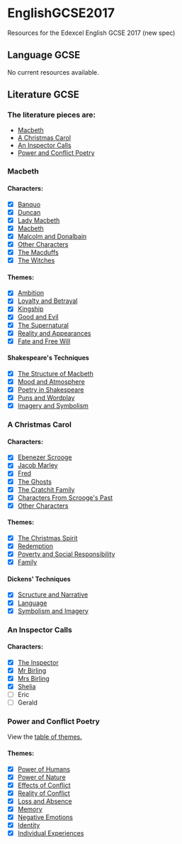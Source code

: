 # EnglishGCSE2017
Resources for the Edexcel English GCSE 2017 (new spec)

## Language GCSE
No current resources available.

## Literature GCSE
### The literature pieces are:
- [Macbeth](#Macbeth)
- [A Christmas Carol](#a-christmas-carol)
- [An Inspector Calls](#an-inspector-calls)
- [Power and Conflict Poetry](#power-and-conflict-poetry)

### Macbeth
#### Characters:
- [x] [Banquo](https://github.com/shnupta/EnglishGCSE2017/blob/master/Literature/Macbeth/Characters/Banquo.md)
- [x] [Duncan](https://github.com/shnupta/EnglishGCSE2017/blob/master/Literature/Macbeth/Characters/Duncan.md)
- [x] [Lady Macbeth](https://github.com/shnupta/EnglishGCSE2017/blob/master/Literature/Macbeth/Characters/Lady%20Macbeth.md)
- [x] [Macbeth](https://github.com/shnupta/EnglishGCSE2017/blob/master/Literature/Macbeth/Characters/Macbeth.md)
- [x] [Malcolm and Donalbain](https://github.com/shnupta/EnglishGCSE2017/blob/master/Literature/Macbeth/Characters/Malcolm%20and%20Donalbain.md)
- [x] [Other Characters](https://github.com/shnupta/EnglishGCSE2017/blob/master/Literature/Macbeth/Characters/Other%20Characters.md)
- [x] [The Macduffs](https://github.com/shnupta/EnglishGCSE2017/blob/master/Literature/Macbeth/Characters/The%20Macduffs.md)
- [x] [The Witches](https://github.com/shnupta/EnglishGCSE2017/blob/master/Literature/Macbeth/Characters/The%20Witches.md)

#### Themes:
- [x] [Ambition](https://github.com/shnupta/EnglishGCSE2017/blob/master/Literature/Macbeth/Themes/Ambition.md)
- [x] [Loyalty and Betrayal](https://github.com/shnupta/EnglishGCSE2017/blob/master/Literature/Macbeth/Themes/Loyalty%20and%20Betrayal.md)
- [x] [Kingship](https://github.com/shnupta/EnglishGCSE2017/blob/master/Literature/Macbeth/Themes/Kingship.md)
- [x] [Good and Evil](https://github.com/shnupta/EnglishGCSE2017/blob/master/Literature/Macbeth/Themes/Good%20and%20Evil.md)
- [x] [The Supernatural](https://github.com/shnupta/EnglishGCSE2017/blob/master/Literature/Macbeth/Themes/The%20Supernatural.md)
- [x] [Reality and Appearances](https://github.com/shnupta/EnglishGCSE2017/blob/master/Literature/Macbeth/Themes/Reality%20and%20Appearances.md)
- [x] [Fate and Free Will](https://github.com/shnupta/EnglishGCSE2017/blob/master/Literature/Macbeth/Themes/Fate%20and%20Free%20Will.md)

#### Shakespeare's Techniques
- [x] [The Structure of Macbeth](https://github.com/shnupta/EnglishGCSE2017/blob/master/Literature/Macbeth/Shakepeare-s%20Techniques/The%20Structure%20of%20Macbeth.md)
- [x] [Mood and Atmosphere](https://github.com/shnupta/EnglishGCSE2017/blob/master/Literature/Macbeth/Shakepeare-s%20Techniques/Mood%20and%20Atmosphere.md)
- [x] [Poetry in Shakespeare](https://github.com/shnupta/EnglishGCSE2017/blob/master/Literature/Macbeth/Shakepeare-s%20Techniques/Poetry%20in%20Shakespeare.md)
- [x] [Puns and Wordplay](https://github.com/shnupta/EnglishGCSE2017/blob/master/Literature/Macbeth/Shakepeare-s%20Techniques/Puns%20and%20Wordplay.md)
- [x] [Imagery and Symbolism](https://github.com/shnupta/EnglishGCSE2017/blob/master/Literature/Macbeth/Shakepeare-s%20Techniques/Imagery%20and%20Symbolism.md)

### A Christmas Carol
#### Characters:
- [x] [Ebenezer Scrooge](https://github.com/shnupta/EnglishGCSE2017/blob/master/Literature/A%20Christmas%20Carol/Characters/Ebenezer%20Scrooge.md)
- [x] [Jacob Marley](https://github.com/shnupta/EnglishGCSE2017/blob/master/Literature/A%20Christmas%20Carol/Characters/Jacob%20Marley.md)
- [x] [Fred](https://github.com/shnupta/EnglishGCSE2017/blob/master/Literature/A%20Christmas%20Carol/Characters/Fred.md)
- [x] [The Ghosts](https://github.com/shnupta/EnglishGCSE2017/blob/master/Literature/A%20Christmas%20Carol/Characters/The%20Ghosts.md)
- [x] [The Cratchit Family](https://github.com/shnupta/EnglishGCSE2017/blob/master/Literature/A%20Christmas%20Carol/Characters/The%20Cratchit%20Family.md)
- [x] [Characters From Scrooge's Past](https://github.com/shnupta/EnglishGCSE2017/blob/master/Literature/A%20Christmas%20Carol/Characters/Characters%20From%20Scrooge's%20Past.md)
- [x] [Other Characters](https://github.com/shnupta/EnglishGCSE2017/blob/master/Literature/A%20Christmas%20Carol/Characters/Other%20Characters.md)

#### Themes:
- [x] [The Christmas Spirit](https://github.com/shnupta/EnglishGCSE2017/blob/master/Literature/A%20Christmas%20Carol/Themes/The%20Christmas%20Spirit.md)
- [x] [Redemption](https://github.com/shnupta/EnglishGCSE2017/blob/master/Literature/A%20Christmas%20Carol/Themes/Redemption.md)
- [x] [Poverty and Social Responsibility](https://github.com/shnupta/EnglishGCSE2017/blob/master/Literature/A%20Christmas%20Carol/Themes/Poverty%20and%20Social%20Responsibility.md)
- [x] [Family](https://github.com/shnupta/EnglishGCSE2017/blob/master/Literature/A%20Christmas%20Carol/Themes/Family.md)

#### Dickens' Techniques
- [x] [Scructure and Narrative](https://github.com/shnupta/EnglishGCSE2017/blob/master/Literature/A%20Christmas%20Carol/Dickens%20Techniques/Structure%20and%20Narrative.md)
- [x] [Language](https://github.com/shnupta/EnglishGCSE2017/blob/master/Literature/A%20Christmas%20Carol/Dickens%20Techniques/Language.md)
- [x] [Symbolism and Imagery](https://github.com/shnupta/EnglishGCSE2017/blob/master/Literature/A%20Christmas%20Carol/Dickens%20Techniques/Symbolism%20and%20Imagery.md)

### An Inspector Calls
#### Characters:
- [x] [The Inspector](https://github.com/shnupta/EnglishGCSE2017/blob/master/Literature/An%20Inspector%20Calls/Characters/Inspector.md)
- [x] [Mr Birling](https://github.com/shnupta/EnglishGCSE2017/blob/master/Literature/An%20Inspector%20Calls/Characters/Mr%20Birling.md)
- [x] [Mrs Birling](https://github.com/shnupta/EnglishGCSE2017/blob/master/Literature/An%20Inspector%20Calls/Characters/Mrs%20Birling.md)
- [x] [Shelia](https://github.com/shnupta/EnglishGCSE2017/blob/master/Literature/An%20Inspector%20Calls/Characters/Shelia%20Birling.md)
- [ ] Eric
- [ ] Gerald

### Power and Conflict Poetry
View the [table of themes.](https://github.com/shnupta/EnglishGCSE2017/blob/master/Literature/Power%20and%20Conflict%20Poetry/Themes.md)

#### Themes:
- [x] [Power of Humans](https://github.com/shnupta/EnglishGCSE2017/blob/master/Literature/Power%20and%20Conflict%20Poetry/Themes/Power%20of%20humans.md)
- [x] [Power of Nature](https://github.com/shnupta/EnglishGCSE2017/blob/master/Literature/Power%20and%20Conflict%20Poetry/Themes/Power%20of%20nature.md)
- [x] [Effects of Conflict](https://github.com/shnupta/EnglishGCSE2017/blob/master/Literature/Power%20and%20Conflict%20Poetry/Themes/Effects%20of%20conflict.md)
- [x] [Reality of Conflict](https://github.com/shnupta/EnglishGCSE2017/blob/master/Literature/Power%20and%20Conflict%20Poetry/Themes/Reality%20of%20conflict.md)
- [x] [Loss and Absence](https://github.com/shnupta/EnglishGCSE2017/blob/master/Literature/Power%20and%20Conflict%20Poetry/Themes/Loss%20and%20Absence.md)
- [x] [Memory](https://github.com/shnupta/EnglishGCSE2017/blob/master/Literature/Power%20and%20Conflict%20Poetry/Themes/Memory.md)
- [x] [Negative Emotions](https://github.com/shnupta/EnglishGCSE2017/blob/master/Literature/Power%20and%20Conflict%20Poetry/Themes/Negative%20Emotions.md)
- [x] [Identity](https://github.com/shnupta/EnglishGCSE2017/blob/master/Literature/Power%20and%20Conflict%20Poetry/Themes/Identity.md)
- [x] [Individual Experiences](https://github.com/shnupta/EnglishGCSE2017/blob/master/Literature/Power%20and%20Conflict%20Poetry/Themes/Individual%20Experiences.md)
